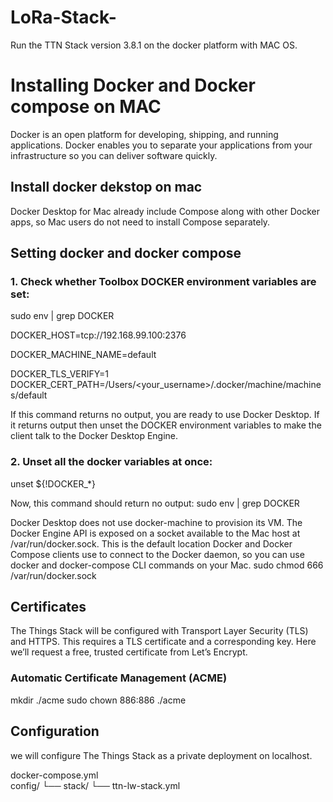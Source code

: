 # LoRa-Stack-
Run the TTN Stack version 3.8.1 on the docker platform with MAC OS.
# Installing Docker and Docker compose on MAC
Docker is an open platform for developing, shipping, and running applications. Docker enables you to separate your applications from your infrastructure so you can deliver software quickly. 
## Install docker dekstop on mac
Docker Desktop for Mac already include Compose along with other Docker apps, so Mac users do not need to install Compose separately. 
## Setting docker and docker compose
### 1. Check whether Toolbox DOCKER environment variables are set:

 sudo env | grep DOCKER
 
 DOCKER_HOST=tcp://192.168.99.100:2376
 
 DOCKER_MACHINE_NAME=default
 
 DOCKER_TLS_VERIFY=1
 DOCKER_CERT_PATH=/Users/<your_username>/.docker/machine/machines/default
 
If this command returns no output, you are ready to use Docker Desktop.
If it returns output then unset the DOCKER environment variables to make the client talk to the Docker Desktop Engine.
### 2. Unset all the docker variables at once:
unset ${!DOCKER_*}

Now, this command should return no output:
sudo env | grep DOCKER 

Docker Desktop does not use docker-machine to provision its VM. The Docker Engine API is exposed on a socket available to the Mac host at /var/run/docker.sock. This is the default location Docker and Docker Compose clients use to connect to the Docker daemon, so you can use docker and docker-compose CLI commands on your Mac.
sudo chmod 666 /var/run/docker.sock

## Certificates
The Things Stack will be configured with Transport Layer Security (TLS) and HTTPS. This requires a TLS certificate and a corresponding key. Here we’ll request a free, trusted certificate from Let’s Encrypt.

### Automatic Certificate Management (ACME)
mkdir ./acme
sudo chown 886:886 ./acme

## Configuration
we will configure The Things Stack as a private deployment on localhost. 

docker-compose.yml          
config/
└── stack/
    └── ttn-lw-stack.yml    


